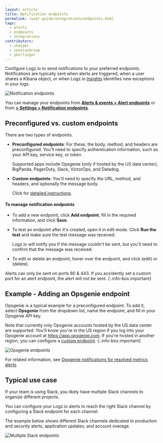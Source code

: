 ```yaml
---
layout: article
title: Notification endpoints
permalink: /user-guide/integrations/endpoints.html
tags:
  - alerts
  - endpoints
  - integrations
contributors:
  - shalper
  - imnotashrimp
  - yberlinger
---
```


Configure Logz.io to send notifications to your preferred endpoints.
Notifications are typically sent when alerts are triggered,
when a user shares a Kibana object,
or when Logz.io
[Insights]({{site.baseurl}}/user-guide/insights/exploring-insights.html)
identifies new exceptions in your logs.

![Notification endpoints](https://dytvr9ot2sszz.cloudfront.net/logz-docs/notification-endpoints/notification-endpoints-11.png)

You can manage your endpoints
from [**Alerts & events > Alert endpoints**](https://app.logz.io/#/dashboard/alerts/endpoints)
or from [**<i class="li li-gear"></i> > Settings > Notification endpoints**](https://app.logz.io/#/dashboard/alerts/endpoints).

## Preconfigured vs. custom endpoints

There are two types of endpoints.

* **Preconfigured endpoints**:
  For these, the body, method, and headers are preconfigured.
  You'll need to specify authentication information,
  such as your API key, service key, or token.

  Supported apps include Opsgenie (only if hosted by the US data center), BigPanda, PagerDuty, Slack, VictorOps, and Datadog.

* **Custom endpoints**:
  You'll need to specify the URL, method, and headers,
  and optionally the message body.

  Click for [detailed instructions]({{site.baseurl}}/user-guide/integrations/custom-endpoints.html).

#### To manage notification endpoints

* To add a new endpoint, click **Add endpoint**,
  fill in the required information, and click **Save**.

* To test an endpoint after it's created, open it in edit mode.
  Click **Run the test** and make sure the test message was received.

  Logz.io will notify you if the message couldn't be sent,
  but you'll need to confirm that the message was received.

* To edit or delete an endpoint,
  hover over the endpoint,
  and click <i class="li li-pencil"></i> (edit)
  or <i class="li li-trash"></i> (delete).

Alerts can only be sent on ports 80 & 443.
If you accidently set a custom port for an alert endpoint, the alert will not be sent.
{:.info-box.important}

## Example - Adding an Opsgenie endpoint

Opsgenie is a typical example for a preconfigured endpoint.
To add it, select **Opsgenie** from the dropdown list,
name the endpoint,
and fill in your Opsgenie API key.

Note that currently only Opsgenie accounts hosted by the US data center are supported. You'll know you're in the US region if you log into your Opsgenie account at https://app.opsgenie.com. If you're hosted in another region, you can configure a [custom endpoint]({{site.baseurl}}/user-guide/integrations/custom-endpoints.html).
{:.info-box.important}

![Opsgenie endpoints](https://dytvr9ot2sszz.cloudfront.net/logz-docs/notification-endpoints/opsgenie-endpoint.png) 

For related information, see [Opsgenie notifications for resolved metrics alerts]({{site.baseurl}}/user-guide/integrations/resolved-metrics-alerts.html). 

## Typical use case

If your team is using Slack, you likely have multiple Slack channels to organize different projects.

You can configure your Logz.io alerts to reach the right Slack channel by configuring a Slack endpoint for each channel.

The example below shows different Slack channels dedicated to production and security alerts, application updates, and account overage.

![Multiple Slack endpoints](https://dytvr9ot2sszz.cloudfront.net/logz-docs/notification-endpoints/slack-endpoints.png)
